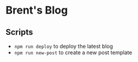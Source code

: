 # Brent's Blog

## Scripts

- `npm run deploy` to deploy the latest blog
- `npm run new-post` to create a new post template
